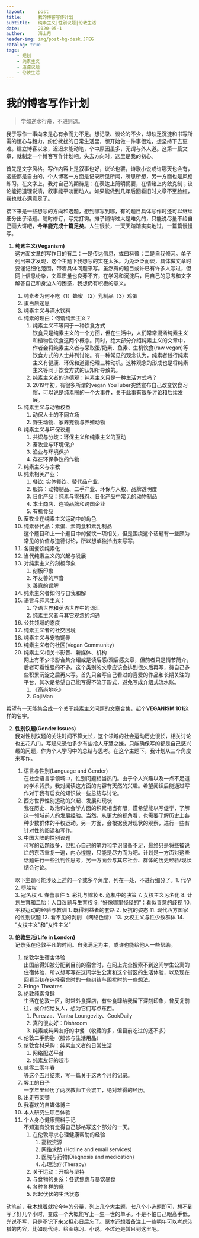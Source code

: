 ```yaml
---
layout:     post
title:      我的博客写作计划
subtitle:   纯素主义|性别议题|伦敦生活
date:       2020-05-1
author:     海上月
header-img: img/post-bg-desk.JPEG
catalog: true
tags:
    - 规划
    - 纯素主义
    - 道德议题
    - 伦敦生活
---
```

# 我的博客写作计划
> 学如逆水行舟，不进则退。  

我于写作一事向来是心有余而力不足。想记录、谈论的不少，却缺乏沉淀和书写所需的恒心与毅力。纷纷扰扰的日常生活里，想开始做一件事很难，想坚持下去更难。建立博客以来，迟迟未能动笔，个中原因虽多，无谓与外人道。这第一篇文章，就制定一个博客写作计划吧。失去方向时，这里是我的初心。

首先是文字风格。写作内容上是叙事也好，议论也罢，诗歌小说或许哪天也会有，这些都是自由的。个人博客一方面是记录所见所闻，所思所想，另一方面也是风格练习。在文字上，我对自己的期待是：在表达上简明扼要，在情绪上内敛克制；议论能把道理说清，叙事能平淡而动人。如果能做到几年后回看旧时文章不至脸红，我也就心满意足了。

接下来是一些想写的方向和选题，想到哪写到哪，有的题目具体写作时还可以继续细分出子话题。随时修订，写完打钩。摊子铺得过大是难免的，只能说尽量不给自己画大饼吧，**今年能完成十篇足矣**。人生很长，一天天踏踏实实地过，一篇篇慢慢写。

1. **纯素主义(Veganism)**  
这方面文章的写作目的有二：一是传达信息，或曰科普；二是自我修习。单子列出来才发现，这个主题下我想写的实在太多。为免泛泛而谈，具体做文章时要谨记细化范围，带着具体问题来写。虽然有的题目或许已有许多人写过，但网上信息纷杂，文章质量也良莠不齐，在学习和沉淀后，用自己的思考和文字解答自己和身边人的困惑，我想仍有积极的意义。

	1. 纯素者为何不吃（1）蜂蜜 （2）乳制品（3）鸡蛋
	2. 蛋白质迷思
	3. 纯素主义与酒水饮料
	4. 纯素的理由：何谓纯素主义？
		1. 纯素主义不等同于一种饮食方式  
		饮食只是纯素主义的一个方面，但在生活中，人们常常混淆纯素主义和植物性饮食这两个概念。同时，绝大部分介绍纯素主义的文章中，作者会将纯素主义者与采取蛋/奶素、鱼素、生机饮食(raw vegan)等饮食方式的人士并列讨论。有一种常见的观念认为，纯素者践行纯素主义有健康、环保和道德伦理三种动机。这种观念的形成也是将纯素主义等同于饮食方式的认知所导致的。
		2. 纯素主义者的道德观：纯素主义只是一种生活方式吗？
		3. 2019年初，有很多所谓的vegan YouTuber突然宣布自己改变饮食习惯，可以说是纯素圈的一个大事件，关于此事有很多讨论和后续发展。
	5. 纯素主义与动物权益
		1. 动保人士的不同立场
		2. 野生动物、家养宠物与养殖动物
	6. 纯素主义与环保议题
		1. 共识与分歧：环保主义和纯素主义的互动
		2. 畜牧业与环境保护
		3. 渔业与环境保护
		4. 存在环保争议的作物
	7. 纯素主义与宗教
	8. 纯素相关产业：
		1. 餐饮: 实体餐饮、替代品产业、
		2. 服饰：动物制品、二手产业、环保与人权、品牌透明度
		3. 日化产品：纯素与零残忍、日化产品中常见的动物制品
		4. 本土商店、连锁品牌和跨国企业
		5. 有机食品
	9. 畜牧业在纯素主义运动中的角色
	10. 纯素替代品：素蛋、素肉食和素乳制品   
	这个题目和上一个题目中的餐饮一项相关，但是围绕这个话题有一些颇为常见的价值与道德讨论，所以想单独拎出来写写。
	11. 各国餐饮纯素化
	12. 当代纯素主义的兴起与发展
	13. 对纯素主义的刻板印象
		1. 刻板印象
		2. 不友善的声音
		3. 善意的误解
	14. 纯素主义者如何与自我和解 
	15. 语言与纯素主义：
		1. 华语世界和英语世界中的词汇
		2. 纯素主义者与其它观念的沟通
	16. 公共领域的态度 
	17. 纯素主义者的社交困境
	18. 纯素主义与宠物饲养
	19. 纯素主义者的社区(Vegan Community)
	20. 纯素主义相关书影音、新媒体、机构  
	网上有不少书影合集介绍或是读后感/观后感文章，但前者只是情节简介，后者可看性强的不多。这个类别的文章应该会排到很久后再写，待自己多些积累沉淀之后再来写。首先只会写自己看过的喜爱的作品和长期关注的平台，其次是希望自己能写得不流于形式，避免写成介绍式流水账。
		1. 《高尚地吃》
		2. GojiMan 

希望有一天能集合成一个关于纯素主义问题的文章合集，起个**VEGANISM 101**这样的名字。

2. **性别议题(Gender Issues)**  
我对性别议题的关注时间不算太长，这个领域的社会运动历史很长，相关讨论也五花八门，写起来恐怕多少有些拾人牙慧之嫌，只能确保写的都是自己感兴趣的问题，作为个人学习中的总结与思考。在这个主题下，我计划从三个角度来写作。

	1. 语言与性别(Language and Gender)  
	在社会语言学领域中，性别问题相当热门。由于个人兴趣以及一点不足道的学术背景，我对阅读这方面的内容有天然的兴趣。希望阅读后能通过写作对于我有启发的知识做一些总结与讨论。
	2. 西方世界性别运动的兴起、发展和现状   
	我在历史、政治和社会学方面的积累相当有限，谨希望能以写促学，了解这一领域前人的发展经验。当然，从更大的视角看，也需要了解历史上各种少数群体的平权运动。另一方面，会根据我对现状的观察，进行一些有针对性的阅读和写作。
	3. 中国大陆的性别议题  
	可写的话题很多，但担心自己的笔力和学识储备不足，最终只是将些被说烂的东西重复一遍，内心惶惶，只能是尽力而为吧。计划是一方面对这些话题进行一些批判性思考，另一方面会与其它社会、群体的历史经验/现状结合讨论。  
	  
	以下主题可能涉及上述的一个或多个角度，列在一处，不进行细分了。1. 代孕    
	2. 堕胎权	
	3. 冠名权
	4. 春蕾事件
	5. 彩礼与嫁妆
	6. 危机中的决策
	7. 女权主义污名化 
	8. 计划生育和二胎：人口议题与生育权
	9. “好像哪里怪怪的”：看似善意的歧视
	10. 平权运动的经验与教训
		1. 既得利益者的套路
		2. 反抗的姿态
	11. 现代西方国家的性别议题
	12. 看不见的剥削 （网络色情）
	13. 女权主义与性少数群体
	14. “女权主义”和“女性主义”

3. **伦敦生活(Life in London)**  
记录我在伦敦平凡的时间。自我满足为主，或许也能给他人一些帮助。

	1. 伦敦学生宿舍体验  
	出国前得知被分配到目前的宿舍时，在网上完全搜索不到这间学生公寓的住宿体验，所以想写写在这间学生公寓和这个街区的生活体验，以及现在回看当初在选择宿舍时的一些纠结与困扰时的一些想法。
	2. Fringe Theatres
	3. 伦敦纯素食肆  
	生活在伦敦一区，时常外食探店，有些食肆给我留下深刻印象，曾反复前往，或介绍给友人，想为它们写点东西。
		1. Purezza、Vantra Loungevity、CookDaily
		2. 真的很友好：Dishroom
		3. 纯素或纯素友好的中餐 （收藏的多，但目前吃过的还不多）
	4. 伦敦二手购物（服饰与生活用品）
	5. 伦敦食材采购：纯素主义者的日常生活
		1. 网络配送平台
		2. 纯素友好的超市
	6. 贰零二零年春  
	等这个五月结束，写一篇关于这两个月的记录。
	6. 罢工的日子  
	一学年里经历了两次教师工会罢工，绝对难得的经历。
	7. 出走布莱顿
	8. 我喜欢的自媒体博主
	9. 本人研究生项目体验
	10. 个人身心健康照料手记  
	不知道有没有觉得自己够格写这个部分的一天。
		1. 在伦敦寻求心理健康帮助的经验
			1. 高校资源 
			2. 网络求助 (Hotline and email services)
			3. 医院与药物(Diagnosis and medication)
			4. 心理治疗(Therapy)
		2. 关于运动：开始与坚持
		3. 与食物的关系：各式焦虑与暴饮暴食
		4. 各种各样的瘾
		5. 起起伏伏的生活状态

动笔前，我本想着就按今年的分量，列上几个大主题，七八个小选题即可，想不到写了好几个小时，变成一个大概能写上一生一世的单子。不是不怕自己眼高手低，光说不写，只是不记下来又担心日后忘了。原本还想着备注上一些明年可以考虑涉猎的内容，比如现代诗、绘画练习、小说。不过还是暂且到这里吧。





